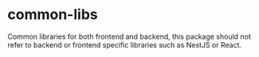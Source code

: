 # common-libs

Common libraries for both frontend and backend, this package should not refer to backend or frontend specific libraries such as NestJS or React.
